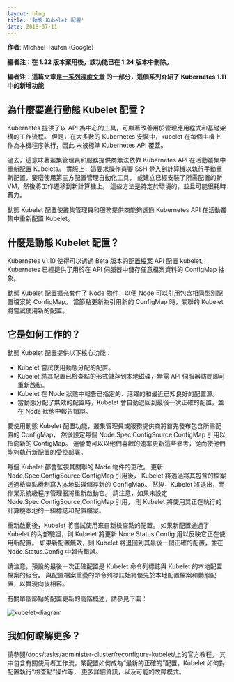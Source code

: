 ```yaml
---
layout: blog
title: '動態 Kubelet 配置'
date: 2018-07-11
---
```

<!--
---
layout: blog
title: 'Dynamic Kubelet Configuration'
date: 2018-07-11
---
-->

<!--
**Author**: Michael Taufen (Google)
-->
**作者**: Michael Taufen (Google)

<!--
**Editor’s note: The feature has been removed in the version 1.24 after deprecation in 1.22.**
-->
**編者注：在 1.22 版本棄用後，該功能已在 1.24 版本中刪除。**

<!--
**Editor’s note: this post is part of a [series of in-depth articles](https://kubernetes.io/blog/2018/06/27/kubernetes-1.11-release-announcement/) on what’s new in Kubernetes 1.11**
-->
**編者注：這篇文章是[一系列深度文章](https://kubernetes.io/blog/2018/06/27/kubernetes-1.11-release-announcement/) 的一部分，這個系列介紹了 Kubernetes 1.11 中的新增功能**

<!--
## Why Dynamic Kubelet Configuration?
-->
## 為什麼要進行動態 Kubelet 配置？

<!--
Kubernetes provides API-centric tooling that significantly improves workflows for managing applications and infrastructure. Most Kubernetes installations, however, run the Kubelet as a native process on each host, outside the scope of standard Kubernetes APIs.
-->
Kubernetes 提供了以 API 為中心的工具，可顯著改善用於管理應用程式和基礎架構的工作流程。
但是，在大多數的 Kubernetes 安裝中，kubelet 在每個主機上作為本機程序執行，因此
未被標準 Kubernetes API 覆蓋。

<!--
In the past, this meant that cluster administrators and service providers could not rely on Kubernetes APIs to reconfigure Kubelets in a live cluster. In practice, this required operators to either ssh into machines to perform manual reconfigurations, use third-party configuration management automation tools, or create new VMs with the desired configuration already installed, then migrate work to the new machines. These approaches are environment-specific and can be expensive.
-->
過去，這意味著叢集管理員和服務提供商無法依靠 Kubernetes API 在活動叢集中重新配置 Kubelets。
實際上，這要求操作員要 SSH 登入到計算機以執行手動重新配置，要麼使用第三方配置管理自動化工具，
或建立已經安裝了所需配置的新 VM，然後將工作遷移到新計算機上。
這些方法是特定於環境的，並且可能很耗時費力。

<!--
Dynamic Kubelet configuration gives cluster administrators and service providers the ability to reconfigure Kubelets in a live cluster via Kubernetes APIs.
-->
動態 Kubelet 配置使叢集管理員和服務提供商能夠透過 Kubernetes API 在活動叢集中重新配置 Kubelet。

<!--
## What is Dynamic Kubelet Configuration?
-->
## 什麼是動態 Kubelet 配置？

<!--
Kubernetes v1.10 made it possible to configure the Kubelet via a beta [config file](/docs/tasks/administer-cluster/kubelet-config-file/) API. Kubernetes already provides the ConfigMap abstraction for storing arbitrary file data in the API server.
-->
Kubernetes v1.10 使得可以透過 Beta 版本的[配置檔案](/zh-cn/docs/tasks/administer-cluster/kubelet-config-file/)
API 配置 kubelet。
Kubernetes 已經提供了用於在 API 伺服器中儲存任意檔案資料的 ConfigMap 抽象。

<!--
Dynamic Kubelet configuration extends the Node object so that a Node can refer to a ConfigMap that contains the same type of config file. When a Node is updated to refer to a new ConfigMap, the associated Kubelet will attempt to use the new configuration.
-->
動態 Kubelet 配置擴充套件了 Node 物件，以便 Node 可以引用包含相同型別配置檔案的 ConfigMap。
當節點更新為引用新的 ConfigMap 時，關聯的 Kubelet 將嘗試使用新的配置。

<!--
## How does it work?
-->
## 它是如何工作的？

<!--
Dynamic Kubelet configuration provides the following core features:
-->
動態 Kubelet 配置提供以下核心功能：

<!--
* Kubelet attempts to use the dynamically assigned configuration.
* Kubelet "checkpoints" configuration to local disk, enabling restarts without API server access.
* Kubelet reports assigned, active, and last-known-good configuration sources in the Node status.
* When invalid configuration is dynamically assigned, Kubelet automatically falls back to a last-known-good configuration and reports errors in the Node status.
-->
* Kubelet 嘗試使用動態分配的配置。
* Kubelet 將其配置已檢查點的形式儲存到本地磁碟，無需 API 伺服器訪問即可重新啟動。
* Kubelet 在 Node 狀態中報告已指定的、活躍的和最近已知良好的配置源。
* 當動態分配了無效的配置時，Kubelet 會自動退回到最後一次正確的配置，並在 Node 狀態中報告錯誤。

<!--
To use the dynamic Kubelet configuration feature, a cluster administrator or service provider will first post a ConfigMap containing the desired configuration, then set each Node.Spec.ConfigSource.ConfigMap reference to refer to the new ConfigMap. Operators can update these references at their preferred rate, giving them the ability to perform controlled rollouts of new configurations.
-->
要使用動態 Kubelet 配置功能，叢集管理員或服務提供商將首先發布包含所需配置的 ConfigMap，
然後設定每個 Node.Spec.ConfigSource.ConfigMap 引用以指向新的 ConfigMap。
運營商可以以他們喜歡的速率更新這些參考，從而使他們能夠執行新配置的受控部署。

<!--
Each Kubelet watches its associated Node object for changes. When the Node.Spec.ConfigSource.ConfigMap reference is updated, the Kubelet will "checkpoint" the new ConfigMap by writing the files it contains to local disk. The Kubelet will then exit, and the OS-level process manager will restart it. Note that if the Node.Spec.ConfigSource.ConfigMap reference is not set, the Kubelet uses the set of flags and config files local to the machine it is running on.
-->
每個 Kubelet 都會監視其關聯的 Node 物件的更改。
更新 Node.Spec.ConfigSource.ConfigMap 引用後，
Kubelet 將透過將其包含的檔案透過檢查點機制寫入本地磁碟儲存新的 ConfigMap。
然後，Kubelet 將退出，而作業系統級程序管理器將重新啟動它。
請注意，如果未設定 Node.Spec.ConfigSource.ConfigMap 引用，
則 Kubelet 將使用其正在執行的計算機本地的一組標誌和配置檔案。

<!--
Once restarted, the Kubelet will attempt to use the configuration from the new checkpoint. If the new configuration passes the Kubelet's internal validation, the Kubelet will update Node.Status.Config to reflect that it is using the new configuration. If the new configuration is invalid, the Kubelet will fall back to its last-known-good configuration and report an error in Node.Status.Config.
-->
重新啟動後，Kubelet 將嘗試使用來自新檢查點的配置。
如果新配置通過了 Kubelet 的內部驗證，則 Kubelet 將更新 
Node.Status.Config 用以反映它正在使用新配置。
如果新配置無效，則 Kubelet 將退回到其最後一個正確的配置，並在 Node.Status.Config 中報告錯誤。

<!--
Note that the default last-known-good configuration is the combination of Kubelet command-line flags with the Kubelet's local configuration file. Command-line flags that overlap with the config file always take precedence over both the local configuration file and dynamic configurations, for backwards-compatibility.
-->
請注意，預設的最後一次正確配置是 Kubelet 命令列標誌與 Kubelet 的本地配置檔案的組合。
與配置檔案重疊的命令列標誌始終優先於本地配置檔案和動態配置，以實現向後相容。

<!--
See the following diagram for a high-level overview of a configuration update for a single Node:
-->
有關單個節點的配置更新的高階概述，請參見下圖：

![kubelet-diagram](/images/blog/2018-07-11-dynamic-kubelet-configuration/kubelet-diagram.png)

<!--
## How can I learn more?
-->
## 我如何瞭解更多？

<!--
Please see the official tutorial at /docs/tasks/administer-cluster/reconfigure-kubelet/, which contains more in-depth details on user workflow, how a configuration becomes "last-known-good," how the Kubelet "checkpoints" config, and possible failure modes.
-->
請參閱/docs/tasks/administer-cluster/reconfigure-kubelet/上的官方教程，
其中包含有關使用者工作流，某配置如何成為“最新的正確的”配置，Kubelet 如何對配置執行“檢查點”操作等，
更多詳細資訊，以及可能的故障模式。
